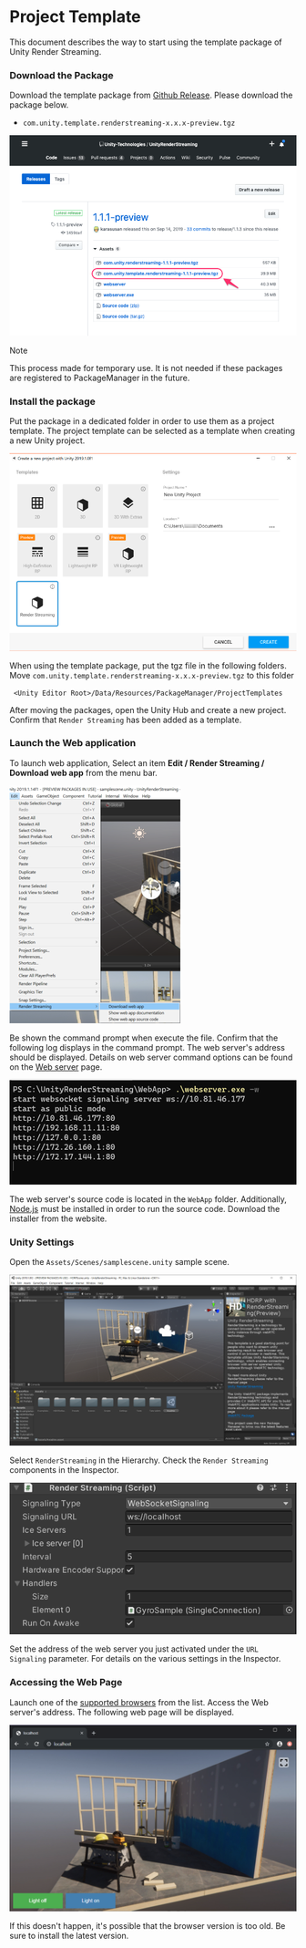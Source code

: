 # Project Template

This document describes the way to start using the template package of Unity Render Streaming.

### Download the Package

Download the template package from [Github Release](https://github.com/Unity-Technologies/com.unity.webrtc/releases). Please download the package below.

- `com.unity.template.renderstreaming-x.x.x-preview.tgz`

![Download template package](images/download_template_package.png)

> [!NOTE]
> This process made for temporary use. It is not needed if these packages are registered to PackageManager in the future.

### Install the package

Put the package in a dedicated folder in order to use them as a project template.
The project template can be selected as a template when creating a new Unity project. 

![Template unityhub](images/template_in_unityhub.png)

When using the template package, put the tgz file in the following folders. 
Move `com.unity.template.renderstreaming-x.x.x-preview.tgz` to this folder

```
 <Unity Editor Root>/Data/Resources/PackageManager/ProjectTemplates
```

After moving the packages, open the Unity Hub and create a new project. Confirm that `Render Streaming` has been added as a template. 

### Launch the Web application

To launch web application, Select an item **Edit / Render Streaming / Download web app** from the menu bar. 

![Menu download webapp](images/download_webapp.png)

Be shown the command prompt when execute the file. Confirm that the following log displays in the command prompt. The web server's address should be displayed. Details on web  server command options can be found on the [Web server](webserver.md) page.

![Launch Web Server command](images/launch_webserver_public_mode_on_windows.png)

The web server's source code is located in the `WebApp` folder. Additionally, [Node.js](https://nodejs.org) must be installed in order to run the source code. Download the installer from the website.

### Unity Settings

Open the `Assets/Scenes/samplescene.unity` sample scene.

![HDRP scene](images/hdrpscene.png)

Select `RenderStreaming` in the Hierarchy. Check the `Render Streaming` components in the Inspector. 

![Render Streaming inspector](images/renderstreaming_inspector.png)

Set the address of the web server you just activated under the `URL Signaling` parameter. For details on the various settings in the Inspector. 

### Accessing the Web Page

Launch one of the [supported browsers](../index.md) from the list. 
Access the Web server's address. The following web page will be displayed. 

![Browser HDRP scene](images/browser_hdrpscene.png)

If this doesn't happen, it's possible that the browser version is too old. Be sure to install the latest version. 